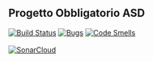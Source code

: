 ## Progetto Obbligatorio ASD
[![Build Status](https://github.com/Falco-A/mandatory-project-ASD-frontend/workflows/Ionic%20Build%20CI/badge.svg)](https://github.com/Falco-A/mandatory-project-ASD-frontend/actions)
[![Bugs](https://sonarcloud.io/api/project_badges/measure?project=Falco-A_mandatory-project-ASD-frontend&metric=bugs)](https://sonarcloud.io/dashboard?id=Falco-A_mandatory-project-ASD-frontend)
[![Code Smells](https://sonarcloud.io/api/project_badges/measure?project=Falco-A_mandatory-project-ASD-frontend&metric=code_smells)](https://sonarcloud.io/dashboard?id=Falco-A_mandatory-project-ASD-frontend)
<br><br>
[![SonarCloud](https://sonarcloud.io/images/project_badges/sonarcloud-black.svg)](https://sonarcloud.io/dashboard?id=Falco-A_mandatory-project-ASD-frontend)
